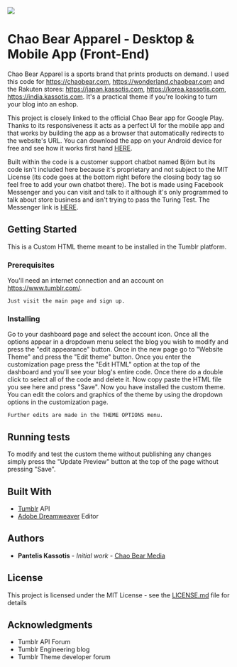 ![](https://i.imgur.com/WcEUeRQ.png)

# Chao Bear Apparel - Desktop & Mobile App (Front-End)
Chao Bear Apparel is a sports brand that prints products on demand. I used this code for https://chaobear.com, https://wonderland.chaobear.com and the Rakuten stores: https://japan.kassotis.com, https://korea.kassotis.com, https://india.kassotis.com. It's a practical theme if you're looking to turn your blog into an eshop.

This project is closely linked to the official Chao Bear app for Google Play. Thanks to its responsiveness it acts as a perfect UI for the mobile app and that works by building the app as a browser that automatically redirects to the website's URL. You can download the app on your Android device for free and see how it works first hand [HERE](https://play.google.com/store/apps/details?id=com.coderscage.chaobear).

Built within the code is a customer support chatbot named Björn but its code isn't included here because it's proprietary and not subject to the MIT License (its code goes at the bottom right before the closing body tag so feel free to add your own chatbot there). The bot is made using Facebook Messenger and you can visit and talk to it although it's only programmed to talk about store business and isn't trying to pass the Turing Test. The Messenger link is [HERE](https://www.messenger.com/t/ChaoBearApparel).

## Getting Started

This is a Custom HTML theme meant to be installed in the Tumblr platform.

### Prerequisites

You'll need an internet connection and an account on https://www.tumblr.com/.

```
Just visit the main page and sign up.
```

### Installing

Go to your dashboard page and select the account icon. Once all the options appear in a dropdown menu select the blog you wish to modify and press the "edit appearance" button. Once in the new page go to "Website Theme" and press the "Edit theme" button. Once you enter the customization page press the "Edit HTML" option at the top of the dashboard and you'll see your blog's entire code. Once there do a double click to select all of the code and delete it. Now copy paste the HTML file you see here and press "Save". Now you have installed the custom theme. You can edit the colors and graphics of the theme by using the dropdown options in the customization page.

```
Further edits are made in the THEME OPTIONS menu.
```

## Running tests

To modify and test the custom theme without publishing any changes simply press the "Update Preview" button at the top of the page without pressing "Save".

## Built With

* [Tumblr](https://www.tumblr.com/developers) API
* [Adobe Dreamweaver](https://www.adobe.com/products/dreamweaver.html) Editor

## Authors

* **Pantelis Kassotis** - *Initial work* - [Chao Bear Media](https://media.chaobear.com/)

## License

This project is licensed under the MIT License - see the [LICENSE.md](LICENSE.md) file for details

## Acknowledgments

* Tumblr API Forum
* Tumblr Engineering blog
* Tumblr Theme developer forum
